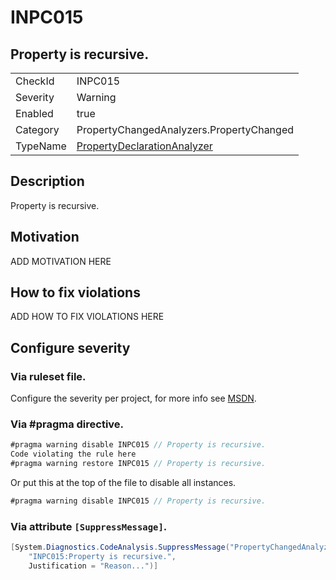 # INPC015
## Property is recursive.

<!-- start generated table -->
<table>
<tr>
  <td>CheckId</td>
  <td>INPC015</td>
</tr>
<tr>
  <td>Severity</td>
  <td>Warning</td>
</tr>
<tr>
  <td>Enabled</td>
  <td>true</td>
</tr>
<tr>
  <td>Category</td>
  <td>PropertyChangedAnalyzers.PropertyChanged</td>
</tr>
<tr>
  <td>TypeName</td>
  <td><a href="https://github.com/DotNetAnalyzers/PropertyChangedAnalyzers/blob/master/PropertyChangedAnalyzers.Analyzers/NodeAnalyzers/PropertyDeclarationAnalyzer.cs">PropertyDeclarationAnalyzer</a></td>
</tr>
</table>
<!-- end generated table -->

## Description

Property is recursive.

## Motivation

ADD MOTIVATION HERE

## How to fix violations

ADD HOW TO FIX VIOLATIONS HERE

<!-- start generated config severity -->
## Configure severity

### Via ruleset file.

Configure the severity per project, for more info see [MSDN](https://msdn.microsoft.com/en-us/library/dd264949.aspx).

### Via #pragma directive.
```C#
#pragma warning disable INPC015 // Property is recursive.
Code violating the rule here
#pragma warning restore INPC015 // Property is recursive.
```

Or put this at the top of the file to disable all instances.
```C#
#pragma warning disable INPC015 // Property is recursive.
```

### Via attribute `[SuppressMessage]`.

```C#
[System.Diagnostics.CodeAnalysis.SuppressMessage("PropertyChangedAnalyzers.PropertyChanged", 
    "INPC015:Property is recursive.", 
    Justification = "Reason...")]
```
<!-- end generated config severity -->